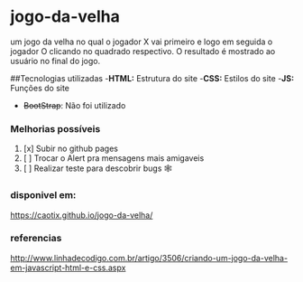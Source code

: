# jogo-da-velha
um jogo da velha no qual o jogador X vai primeiro e logo em seguida o jogador O clicando no quadrado respectivo.
O  resultado é mostrado ao usuário no final do jogo.

##Tecnologias utilizadas
 -**HTML:** Estrutura do site
 -**CSS:** Estilos do site
 -**JS:** Funções do site
 - ~~BootStrap~~: Não foi utilizado

### Melhorias possíveis
1. [x] Subir no github pages
2. [ ] Trocar o Alert pra mensagens mais amigaveis
3. [ ] Realizar teste para descobrir bugs 🕸

### disponivel em:
https://caotix.github.io/jogo-da-velha/
### referencias
http://www.linhadecodigo.com.br/artigo/3506/criando-um-jogo-da-velha-em-javascript-html-e-css.aspx
